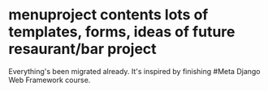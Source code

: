 # menuproject contents lots of templates, forms, ideas of future resaurant/bar project
Everything's been migrated already. 
It's inspired by finishing #Meta Django Web Framework course.
